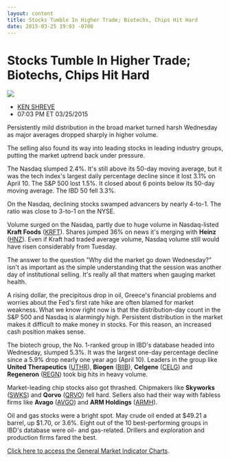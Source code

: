 ```yaml
---
layout: content
title: Stocks Tumble In Higher Trade; Biotechs, Chips Hit Hard
date: 2015-03-25 19:03 -0700
---
```



Stocks Tumble In Higher Trade; Biotechs, Chips Hit Hard
========================================================


![](https://www.investors.com/wp-content/uploads/ibd-migrated-images/MPv_150326_635628943840341183.png)

* [KEN SHREVE](https://www.investors.com/author/shrevek/ "Posts by KEN SHREVE")
* 07:03 PM ET 03/25/2015




Persistently mild distribution in the broad market turned harsh Wednesday as major averages dropped sharply in higher volume.

  

The selling also found its way into leading stocks in leading industry groups, putting the market uptrend back under pressure.

  

The Nasdaq slumped 2.4%. It's still above its 50-day moving average, but it was the tech index's largest daily percentage decline since it lost 3.1% on April 10. The S&P 500 lost 1.5%. It closed about 6 points below its 50-day moving average. The IBD 50 fell 3.3%.

  

On the Nasdaq, declining stocks swamped advancers by nearly 4-to-1. The ratio was close to 3-to-1 on the NYSE.

  

Volume surged on the Nasdaq, partly due to huge volume in Nasdaq-listed **Kraft Foods** ([KRFT](https://research.investors.com/quote.aspx?symbol=KRFT)). Shares jumped 36% on news it's merging with **Heinz** ([HNZ](https://research.investors.com/quote.aspx?symbol=HNZ)). Even if Kraft had traded average volume, Nasdaq volume still would have risen considerably from Tuesday.

  

The answer to the question "Why did the market go down Wednesday?" isn't as important as the simple understanding that the session was another day of institutional selling. It's really all that matters when gauging market health.

  

A rising dollar, the precipitous drop in oil, Greece's financial problems and worries about the Fed's first rate hike are often blamed for market weakness. What we know right now is that the distribution-day count in the S&P 500 and Nasdaq is alarmingly high. Persistent distribution in the market makes it difficult to make money in stocks. For this reason, an increased cash position makes sense.

  

The biotech group, the No. 1-ranked group in IBD's database headed into Wednesday, slumped 5.3%. It was the largest one-day percentage decline since a 5.9% drop nearly one year ago (April 10). Leaders in the group like **United Therapeutics** ([UTHR](https://research.investors.com/quote.aspx?symbol=UTHR)), **Biogen** ([BIIB](https://research.investors.com/quote.aspx?symbol=BIIB)), **Celgene** ([CELG](https://research.investors.com/quote.aspx?symbol=CELG)) and **Regeneron** ([REGN](https://research.investors.com/quote.aspx?symbol=REGN)) took big hits in heavy volume.

  

Market-leading chip stocks also got thrashed. Chipmakers like **Skyworks** ([SWKS](https://research.investors.com/quote.aspx?symbol=SWKS)) and **Qorvo** ([QRVO](https://research.investors.com/quote.aspx?symbol=QRVO)) fell hard. Sellers also had their way with fabless firms like **Avago** ([AVGO](https://research.investors.com/quote.aspx?symbol=AVGO)) and **ARM Holdings** ([ARMH](https://research.investors.com/quote.aspx?symbol=ARMH)).

  

Oil and gas stocks were a bright spot. May crude oil ended at $49.21 a barrel, up $1.70, or 3.6%. Eight out of the 10 best-performing groups in IBD's database were oil- and gas-related. Drillers and exploration and production firms fared the best.

  

[Click here to access the General Market Indicator Charts](https://www.investors.com/pdf/GMI_032615.pdf).




